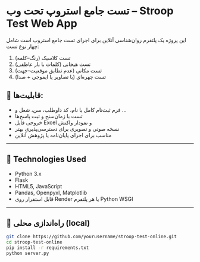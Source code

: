 # تست جامع استروپ تحت وب – Stroop Test Web App

این پروژه یک پلتفرم روان‌شناسی آنلاین برای اجرای تست جامع استروپ است شامل چهار نوع تست:

1. تست کلاسیک (رنگ–کلمه)
2. تست هیجانی (کلمات با بار عاطفی)
3. تست مکانی (عدم تطابق موقعیت–جهت)
4. تست چهره‌ای (با تصاویر یا ایموجی + صدا)

## 🎯 قابلیت‌ها:

- فرم ثبت‌نام کامل با نام، کد داوطلب، سن، شغل و ...
- تست با زمان‌سنج و ثبت پاسخ‌ها
- خروجی فایل Excel و نمودار واکنش
- نسخه صوتی و تصویری برای دسترسی‌پذیری بهتر
- مناسب برای اجرای پایان‌نامه یا پژوهش آنلاین

---

## 🔧 Technologies Used

- Python 3.x
- Flask
- HTML5, JavaScript
- Pandas, Openpyxl, Matplotlib
- قابل استقرار روی Render یا هر پلتفرم Python WSGI

---

## 🚀 راه‌اندازی محلی (local)

```bash
git clone https://github.com/yourusername/stroop-test-online.git
cd stroop-test-online
pip install -r requirements.txt
python server.py
